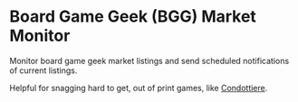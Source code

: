 # Board Game Geek (BGG) Market Monitor

Monitor board game geek market listings and send scheduled notifications of current listings.

Helpful for snagging hard to get, out of print games, like [Condottiere](https://boardgamegeek.com/boardgame/112/condottiere).
